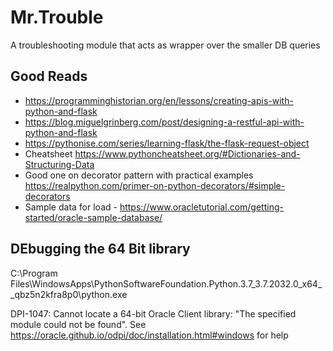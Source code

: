 # Mr.Trouble
A troubleshooting module that acts as wrapper over the smaller DB queries


## Good Reads
- https://programminghistorian.org/en/lessons/creating-apis-with-python-and-flask
- https://blog.miguelgrinberg.com/post/designing-a-restful-api-with-python-and-flask
- https://pythonise.com/series/learning-flask/the-flask-request-object
- Cheatsheet https://www.pythoncheatsheet.org/#Dictionaries-and-Structuring-Data
- Good one on decorator pattern with practical examples https://realpython.com/primer-on-python-decorators/#simple-decorators
- Sample data for load - https://www.oracletutorial.com/getting-started/oracle-sample-database/

## DEbugging the 64 Bit library
C:\Program Files\WindowsApps\PythonSoftwareFoundation.Python.3.7_3.7.2032.0_x64__qbz5n2kfra8p0\python.exe

DPI-1047: Cannot locate a 64-bit Oracle Client library: "The specified module could not be found". See https://oracle.github.io/odpi/doc/installation.html#windows for help

